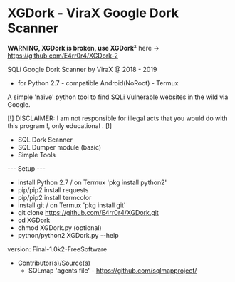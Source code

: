 # XGDork - ViraX Google Dork Scanner

 **WARNING, XGDork is broken, use XGDork²** here -> https://github.com/E4rr0r4/XGDork-2

SQLi Google Dork Scanner by ViraX @ 2018 - 2019
- for Python 2.7 - compatible Android(NoRoot) - Termux

A simple 'naive' python tool to find SQLi Vulnerable websites in the wild via Google.

[!] DISCLAIMER: I am not responsible for illegal acts that you would do with this program !, only educational . [!]
  - SQL Dork Scanner
  - SQL Dumper module (basic)
  - Simple Tools

--- Setup ---
- install Python 2.7 / on Termux 'pkg install python2'
- pip/pip2 install requests
- pip/pip2 install termcolor
- install git / on Termux 'pkg install git'
- git clone https://github.com/E4rr0r4/XGDork.git
- cd XGDork
- chmod XGDork.py (optional)
- python/python2 XGDork.py --help


version: Final-1.0k2-FreeSoftware

- Contributor(s)/Source(s)
  * SQLmap 'agents file' - https://github.com/sqlmapproject/
